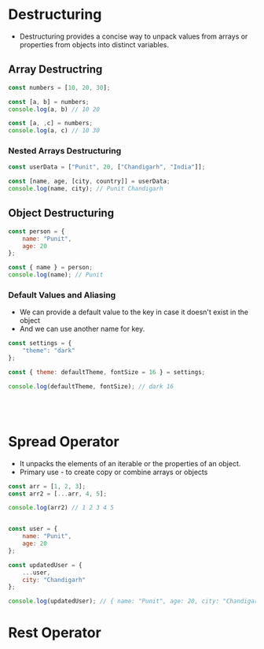 # Destructuring
- Destructuring provides a concise way to unpack values from arrays or properties from objects into distinct variables.

## Array Destructring
```js
const numbers = [10, 20, 30];

const [a, b] = numbers;
console.log(a, b) // 10 20

const [a, ,c] = numbers;
console.log(a, c) // 10 30
```

### Nested Arrays Destructuring
```js
const userData = ["Punit", 20, ["Chandigarh", "India"]];

const [name, age, [city, country]] = userData;
console.log(name, city); // Punit Chandigarh
```

## Object Destructuring
```js
const person = {
    name: "Punit",
    age: 20
};

const { name } = person;
console.log(name); // Punit
```

### Default Values and Aliasing
- We can provide a default value to the key in case it doesn't exist in the object
- And we can use another name for key.

```js
const settings = {
    "theme": "dark"
};

const { theme: defaultTheme, fontSize = 16 } = settings;

console.log(defaultTheme, fontSize); // dark 16
```

<br><br>

# Spread Operator
- It unpacks the elements of an iterable or the properties of an object. 
- Primary use - to create copy or combine arrays or objects

```js
const arr = [1, 2, 3];
const arr2 = [...arr, 4, 5];

console.log(arr2) // 1 2 3 4 5


const user = {
    name: "Punit",
    age: 20
};

const updatedUser = {
    ...user,
    city: "Chandigarh"
};

console.log(updatedUser); // { name: "Punit", age: 20, city: "Chandigarh" }
```


# Rest Operator
